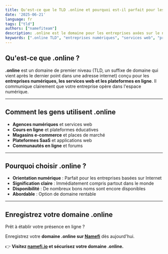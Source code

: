```yaml
---
title: Qu'est-ce que le TLD .online et pourquoi est-il parfait pour les entreprises numériques ?
date: '2025-06-21'
language: fr
tags: ["tld"]
authors: ["namefiteam"]
description: .online est le domaine pour les entreprises axées sur le numérique et les services web. Parfait pour établir votre présence en ligne et votre identité numérique.
keywords: [".online TLD", "entreprises numériques", "services web", "présence en ligne", "extension de domaine"]
---
```



## **Qu'est-ce que .online ?**

**.online** est un domaine de premier niveau (TLD, un suffixe de domaine qui vient après le dernier point dans une adresse internet) conçu pour les **entreprises numériques, les services web et les plateformes en ligne**. Il communique clairement que votre entreprise opère dans l'espace numérique.

---

## **Comment les gens utilisent .online**

*   **Agences numériques** et services web
*   **Cours en ligne** et plateformes éducatives
*   **Magasins e-commerce** et places de marché
*   **Plateformes SaaS** et applications web
*   **Communautés en ligne** et forums

---

## **Pourquoi choisir .online ?**

*   **Orientation numérique** : Parfait pour les entreprises basées sur Internet
*   **Signification claire** : Immédiatement compris partout dans le monde
*   **Disponibilité** : De nombreux bons noms sont encore disponibles
*   **Abordable** : Option de domaine rentable

---

## **Enregistrez votre domaine .online**

Prêt à établir votre présence en ligne ?

Enregistrez votre **domaine .online sur [Namefi](https://namefi.io)** dès aujourd'hui.

👉 **Visitez [namefi.io](https://namefi.io) et sécurisez votre domaine .online.**